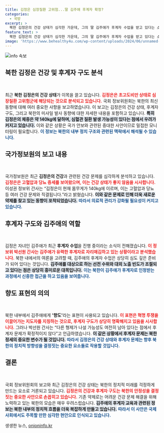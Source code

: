 ```yaml
---
title: 김정은 심장질환 고위험...딸 김주애 후계자 확정?
categories:
  - 국방
excerpt: >
  북한 김정은의 건강 상태가 심각한 가운데, 그의 딸 김주애가 후계자 수업을 받고 있다는 소식이 전해졌습니다. 새로운 약제 탐색 중이며, 후계자 구도가 더욱 굳혀질 가능성이 제기되고 있습니다. 그가 직면한 위험은 무엇일까요?
feature_text: >
  북한 김정은의 건강 상태가 심각한 가운데, 그의 딸 김주애가 후계자 수업을 받고 있다는 소식이 전해졌습니다. 새로운 약제 탐색 중이며, 후계자 구도가 더욱 굳혀질 가능성이 제기되고 있습니다. 그가 직면한 위험은 무엇일까요?
image: 'https://www.behealthy4u.com/wp-content/uploads/2024/06/unnamed-file.png'
---
```


<p><img src="https://www.behealthy4u.com/wp-content/uploads/2024/06/unnamed-file.png" alt="info 속보" /></p>

<h2 data-ke-size="size26">북한 김정은 건강 및 후계자 구도 분석</h2>

<p data-ke-size="size16">&nbsp;</p>

<p>최근 <strong>북한 김정은의 건강 상태</strong>가 이목을 끌고 있습니다. <b><span style="color: #ee2323;">김정은은 초고도비만 상태로 심장질환 고위험군에 해당되는 것으로 분석되고 있습니다.</span></b> 국회 정보위원회는 북한의 최신 동향에 대해 여러 중요한 사항을 보고하였습니다. 이 보고는 김정은의 건강 상태, 후계자 구도, 그리고 북한의 미사일 발사 동향에 대한 자세한 내용을 포함하고 있습니다. <b><span style="background-color: #21538527;">특히 김정은의 체중은 약 140kg에 달하며, 심혈관 질환 발생 가능성이 있다는 점에서 우려가 커지고 있습니다.</span></b> 이와 같은 상황은 국가 안보와 관련된 중대한 사안이므로 밀접한 모니터링이 필요합니다. <b><span style="color: #1a5490;">이 정보는 북한의 내부 정치 구조와 관련된 맥락에서 해석될 수 있습니다.</span></b></p>

<h2 data-ke-size="size26">국가정보원의 보고 내용</h2>

<p data-ke-size="size16">&nbsp;</p>

<p>국가정보원은 최근 <strong>김정은의 건강</strong>과 관련된 건강 문제를 심각하게 분석하고 있습니다. <b><span style="color: #ee2323;">김정은은 고혈압과 당뇨 증세를 보여왔으며, 이는 건강 상태가 좋지 않음을 시사합니다.</span></b> 이성권 정보위 간사는 “김정은이 현재 몸무게가 140kg에 이르며, 이는 고혈압과 당뇨 등 여러 건강 문제와 직결됩니다.”라고 밝혔습니다. <b><span style="background-color: #21538527;">이와 같은 문제로 인해 더욱 새로운 약제를 찾고 있는 동향이 포착되었습니다.</span></b> <b><span style="color: #1a5490;">따라서 의료적 관리가 강화될 필요성이 커지고 있습니다.</span></b></p>

<h2 data-ke-size="size26">후계자 구도와 김주애의 역할</h2>

<p data-ke-size="size16">&nbsp;</p>

<p>김정은 자녀인 김주애가 최근 <strong>후계자 수업</strong>을 진행 중이라는 소식이 전해졌습니다. <b><span style="color: #ee2323;">이 정보위 박선원 간사는 김주애가 유력한 후계자로 자리매김하고 있는 상황이라고 분석했습니다.</span></b> 북한 내에서의 여론을 고려할 때, 김주애의 후계자 수업은 상당히 심도 깊은 준비가 되어 있다는 것입니다. <b><span style="background-color: #21538527;">김주애를 대상으로 하는 선전 수위와 대외 노출 빈도가 조절되고 있다는 점은 상당히 흥미로운 대목입니다.</span></b> <b><span style="color: #1a5490;">이는 북한이 김주애가 후계자로 인정받는 과정에서 신중한 접근을 하고 있음을 보여줍니다.</span></b></p>

<h2 data-ke-size="size26">향도 표현의 의의</h2>

<p data-ke-size="size16">&nbsp;</p>

<p>북한 내부에서 김주애에게 <strong>'향도'</strong>라는 표현이 사용되고 있습니다. <b><span style="color: #ee2323;">이 표현은 혁명 투쟁을 이끌어가는 지도자를 지칭하는 것으로, 후계자 구도가 상당히 명확해지고 있음을 시사합니다.</span></b> 그러나 박선원 간사는 “다른 형제가 나설 가능성도 여전히 남아 있다는 점에서 후계자 문제가 확정적이지 않다”고 언급하였습니다. <b><span style="background-color: #21538527;">이 같은 상황에서 후계자 문제는 북한 정세의 중요한 변수가 될 것입니다.</span></b> <b><span style="color: #1a5490;">따라서 김정은의 건강 상태와 후계자 문제는 향후 북한의 정치적 방향성을 결정짓는 중요한 요소들로 작용할 것입니다.</span></b></p>

<h2 data-ke-size="size26">결론</h2>

<p data-ke-size="size16">&nbsp;</p>

<p>국회 정보위원회의 보고와 최근 김정은의 건강 상태는 북한의 정치적 미래를 걱정하게 만드는 요소로 거론되고 있습니다. <b><span style="color: #ee2323;">김정은의 건강과 후계자 구도는 북한의 안정성을 결정짓는 중요한 사안으로 손꼽히고 있습니다.</span></b> 기존 약제로는 어려운 건강 문제 해결을 위해 노력하고 있는 북한의 모습은 매우 우려스럽습니다. <b><span style="background-color: #21538527;">김주애의 후계자 교육과 관련된 정보는 북한 내부의 정치적 흐름을 더욱 복잡하게 만들고 있습니다.</span></b> <b><span style="color: #1a5490;">따라서 이 사안은 국제사회에서도 주목할 만한 심각한 현안으로 인식되고 있습니다.</span></b></p>
생생한 뉴스, <a href="https://onioninfo.kr" rel="dofollow">onioninfo.kr</a>


